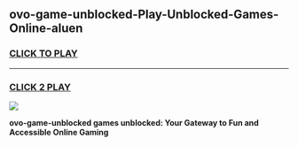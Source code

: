 
## ovo-game-unblocked-Play-Unblocked-Games-Online-aluen
<h3>
<a href="https://premium76.site?title=ovo-game-unblocked&ref=25A">CLICK TO PLAY</a></h3>
<hr>

<h3>
<a href="https://premium76.site?title=ovo-game-unblocked&ref=25A">CLICK 2 PLAY</a>
  
</h3>

<a href="https://premium76.site?title=ovo-game-unblocked&ref=25A"><img src="https://clearcache.store/games.png"></a>


**ovo-game-unblocked games unblocked: Your Gateway to Fun and Accessible Online Gaming**
